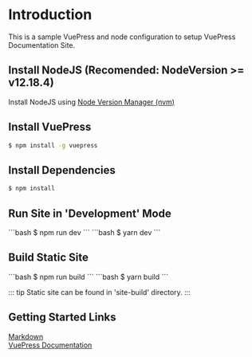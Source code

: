 # Introduction

This is a sample VuePress and node configuration to setup VuePress Documentation Site.

## Install NodeJS (Recomended: NodeVersion >= v12.18.4)

Install NodeJS using [Node Version Manager (nvm)](https://www.digitalocean.com/community/tutorials/how-to-install-node-js-on-ubuntu-20-04#option-3-%E2%80%94-installing-node-using-the-node-version-manager)

## Install VuePress

```bash
$ npm install -g vuepress
```

## Install Dependencies

```bash
$ npm install
```

## Run Site in 'Development' Mode

<code-group>
<code-block title="NPM" active>
```bash
$ npm run dev
```
</code-block>

<code-block title="YARN">
```bash
$ yarn dev
```
</code-block>
</code-group>

## Build Static Site

<code-group>
<code-block title="NPM" active>
```bash
$ npm run build
```
</code-block>

<code-block title="YARN">
```bash
$ yarn build
```
</code-block>
</code-group>

::: tip
Static site can be found in 'site-build' directory.
:::

## Getting Started Links

[Markdown](https://vuepressbook.com/tutorial/tutorial2.html)<br/>
[VuePress Documentation](https://vuepress.vuejs.org/guide/markdown.html)
